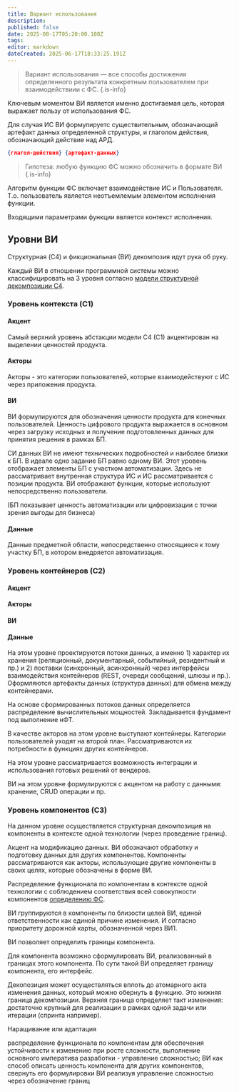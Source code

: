 ```yaml
---
title: Вариант использования
description: 
published: false
date: 2025-08-17T05:20:00.108Z
tags: 
editor: markdown
dateCreated: 2025-06-17T18:33:25.191Z
---
```


> Вариант использования — все способы достижения определенного результата конкретным пользователем при взаимодействиии с ФС.
{.is-info}

Ключевым моментом ВИ является именно достигаемая цель, которая выражает пользу от использования ФС. 

Для случая ИС ВИ формулируетс существительным, обозначающий артефакт данных определенной структуры, и глаголом действия, обозначающий действие над АРД.

```json
{глагол-действия} {артефакт-данных}
```

> Гипотеза: любую функцию ФС можно обозначить в формате ВИ
{.is-info}


Алгоритм функции ФС включает взаимодействие ИС и Пользователя. Т.о. пользователь является неотъемлемым элементом исполнения функции.

Входящими параметрами функции является контекст исполнения.

## Уровни ВИ

Структурная (C4) и фикциональная (ВИ) декомпозия идут рука об руку.

Каждый ВИ в отношении программной системы можно классифицировать на 3 уровня согласно [модели структурной декомпозиции C4](/definitions/c4).

### Уровень контекста (C1)

#### Акцент

Самый верхний уровень абстакции модели C4 (C1) акцентирован на выделении ценностей продукта.

#### Акторы

Акторы - это категории пользователей, которые взаимодействуют с ИС через приложения продукта.

#### ВИ

ВИ формулируются для обозначения ценности продукта для конечных пользователей. Ценность цифрового продукта выражается в основном через загрузку исходных и получение подготовленных данных для принятия решения в рамках БП.

СИ данных ВИ не имеют технических подробностей и наиболее близки к БП. В идеале одно задание БП равно одному ВИ. Этот уровень отображает элементы БП с участком автоматизации. Здесь не рассматривает внутренная структура ИС и ИС рассматривается с позиции продукта. ВИ отображают функции, которые используют непосредственно пользователи.

(БП показывает ценность автоматизации или цифровизации с точки зрения выгоды для бизнеса)

#### Данные

Данные предметной области, непосредственно относящиеся к тому участку БП, в котором внедряется автоматизация.

### Уровень контейнеров (C2)

#### Акцент
#### Акторы
#### ВИ
#### Данные

На этом уровне проектируются потоки данных, а именно 1) характер их хранения (реляционный, документарный, событийный, резидентный и пр.) и 2) поставки (синхронный, асинхронный) через интерфейсы взаимодействия контейнеров (REST, очереди сообщений, шлюзы и пр.). Оформляются артефакты данных (структура данных) для обмена между контейнерами.

На основе сформированных потоков данных определяется распределение вычислительных мощностей. Закладывается фундамент под выполнение нФТ.

В качестве акторов на этом уровне выступают контейнеры. Категории пользователей уходят на второй план. Рассматриваются их потребности в функциях других контейнеров. 

На этом уровне рассматривается возможность интеграции и использования готовых решений от вендеров.

ВИ на этом уровне формулируются с акцентом на работу с данными: хранение, CRUD операции и пр.

### Уровень компонентов (C3)

На данном уровне осуществляется структурная декомпозиция на компоненты в контексте одной технологии (через проведение границ).

Акцент на модификацию данных. ВИ обозначают обработку и подготовку данных для других компонентов. Компоненты рассматриваются как акторы, использующие другие компоненты в своих целях, которые обозначены в форме ВИ.

Распределение функционала по компонентам в контексте одной технологии с соблюдением соответствия всей совокупности компонентов [определению ФС](/definitions/functional-system).

ВИ группируются в компоненты по близости целей ВИ, единой ответственности как единой причине изменения. И согласно приоритету дорожной карты, обозначенной через ВИ1.

ВИ позволяет определить границы компонента. 

Для компонента возможно сформулировать ВИ, реализованный в границах этого компонента. По сути такой ВИ определяет границу компонента, его интерфейс.

Декопозиция может осуществляться вплоть до атомарного акта изменения данных, который можно обернуть в функцию. Это нижняя граница декомпозиции. Верхняя граница определяет такт изменения: достаточно крупный для реализации в рамках одной задачи или итерации (спринта например).

Наращивание или адаптация

распределение функционала по компонентам для обеспечения устойчивости к изменению при росте сложности, выполнение основного императива разработки - управление сложностью; ВИ как способ описать ценность компонента для других компонентов, свернуть его формулировки ВИ реализуя управление сложностью через обозначение границ















